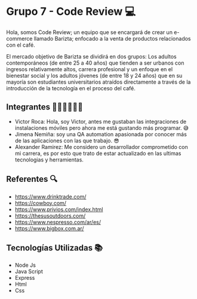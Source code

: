 # Grupo 7 - Code Review 💻

Hola, somos Code Review; un equipo que se encargará de crear un e-commerce llamado Barizta; enfocado a la venta de productos relacionados con el café.

El mercado objetivo de Barizta se dividirá en dos grupos: Los adultos contemporáneos (de entre 25 a 40 años) que tienden a ser urbanos con ingresos relativamente altos, carrera profesional y un enfoque en el bienestar social y los adultos jóvenes (de entre 18 y 24 años) que en su mayoría son estudiantes universitarios atraídos directamente a través de la introducción de la tecnología en el proceso del café. 


## Integrantes 👩🏻‍💻👨🏻‍💻
- Victor Roca: Hola, soy Victor, antes me gustaban las integraciones de instalaciones móviles pero ahora me está gustando más programar. 😅
- Jimena Nemiña: soy una QA automation apasionada por conocer más de las aplicaciones con las que trabajo. 😎
- Alexander Ramirez: Me considero un desarrollador comprometido con mi carrera, es por esto que trato de estar actualizado en las ultimas tecnologias y herramientas.




## Referentes 🔍
- https://www.drinktrade.com/
- https://cowboy.com/
- https://www.privios.com/index.html
- https://thesusoutdoors.com/
- https://www.nespresso.com/ar/es/
- https://www.bigbox.com.ar/



## Tecnologías Utilizadas 📚
- Node Js
- Java Script
- Express
- Html
- Css